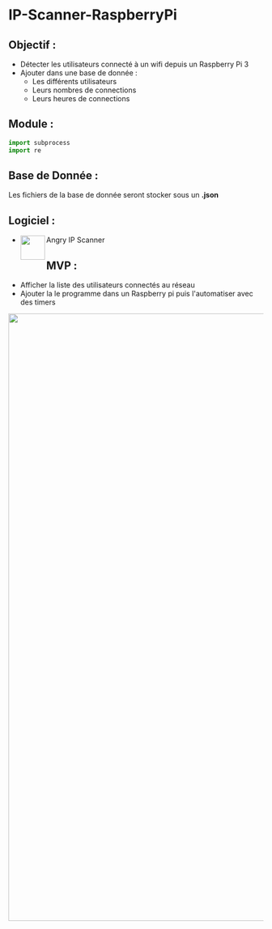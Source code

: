 # IP-Scanner-RaspberryPi

## Objectif :
- Détecter les utilisateurs connecté à un wifi depuis un Raspberry Pi 3
- Ajouter dans une base de donnée :
  - Les différents utilisateurs
  - Leurs nombres de connections
  - Leurs heures de connections

## Module :
```python
import subprocess
import re
```

## Base de Donnée :
Les fichiers de la base de donnée seront stocker sous un **.json**


## Logiciel :
- Angry IP Scanner
<a href="url"><img src="https://upload.wikimedia.org/wikipedia/commons/thumb/c/c2/Angry_ip_scan_logo.svg/1200px-Angry_ip_scan_logo.svg.png" align="left" height="48" width="48" ></a>


## MVP :
- Afficher la liste des utilisateurs connectés au réseau
- Ajouter la le programme dans un Raspberry pi puis l'automatiser avec des timers

<a href="url"><img src="https://m.media-amazon.com/images/I/91zSu44+34L._AC_SL1500_.jpg" align="left" width="1200" ></a>
